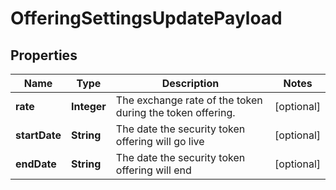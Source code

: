 
# OfferingSettingsUpdatePayload

## Properties
Name | Type | Description | Notes
------------ | ------------- | ------------- | -------------
**rate** | **Integer** | The exchange rate of the token during the token offering. |  [optional]
**startDate** | **String** | The date the security token offering will go live |  [optional]
**endDate** | **String** | The date the security token offering will end |  [optional]
